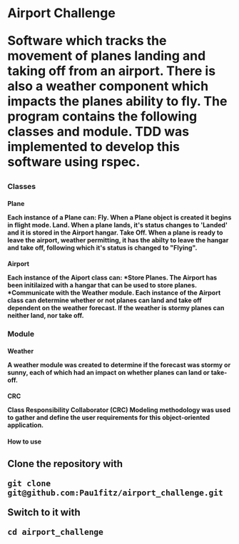 <h1>Airport Challenge

Software which tracks the movement of planes landing and taking off from an airport. There is also a weather component which impacts the planes ability to fly. The program contains the following classes and module. TDD was implemented to develop this software using rspec.

<h3>Classes
<h4>Plane

Each instance of a Plane can:
  Fly. When a Plane object is created it begins in flight mode.
  Land. When a plane lands, it's status changes to 'Landed' and it is stored in the Airport hangar. 
  Take Off. When a plane is ready to leave the airport, weather permitting, it has the abilty to leave the hangar and take off, following which it's status is changed to "Flying".

<h4>Airport
<p>Each instance of the Aiport class can:
*Store Planes. The Airport has been initilaized with a hangar that can be used to store planes.
*Communicate with the Weather module. Each instance of the Airport class can determine whether or not planes can land and take off dependent on the weather forecast. If the weather is stormy planes can neither land, nor take off.

<h3>Module
<h4>Weather
<p>A weather module was created to determine if the forecast was stormy or sunny, each of which had an impact on whether planes can land or take-off.

<h4>CRC

Class Responsibility Collaborator (CRC) Modeling methodology was used to gather and define the user requirements for this object-oriented application. 

<h4>How to use
<h2>Clone the repository with

```git clone git@github.com:Pau1fitz/airport_challenge.git```

Switch to it with 

```cd airport_challenge```


